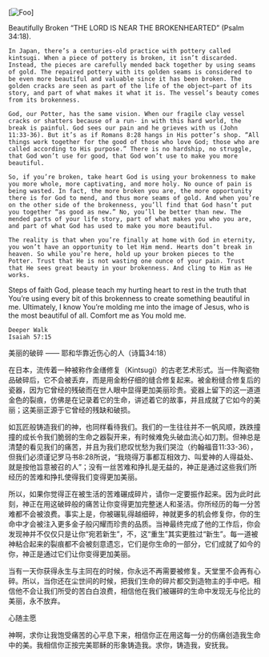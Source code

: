 [![Foo](https://drive.google.com/uc?id=0B0fmW_TsoVUOMlBrUVhXM2Rvazg)]

Beautifully Broken
“THE LORD IS NEAR THE BROKENHEARTED”
(Psalm 34:18).

	In Japan, there’s a centuries-old practice with pottery called kintsugi. When a piece of pottery is broken, it isn’t discarded.  Instead, the pieces are carefully mended back together by using seams of gold. The repaired pottery with its golden seams is considered to be even more beautiful and valuable since it has been broken. The golden cracks are seen as part of the life of the object—part of its story, and part of what makes it what it is. The vessel’s beauty comes from its brokenness.
  
	God, our Potter, has the same vision. When our fragile clay vessel cracks or shatters because of a run- in with this hard world, the break is painful. God sees our pain and he grieves with us (John 11:33-36). But it’s as if Romans 8:28 hangs in His potter’s shop. “All things work together for the good of those who love God; those who are called according to His purpose.” There is no hardship, no struggle, that God won’t use for good, that God won’t use to make you more beautiful. 
  
	So, if you’re broken, take heart God is using your brokenness to make you more whole, more captivating, and more holy. No ounce of pain is being wasted. In fact, the more broken you are, the more opportunity there is for God to mend, and thus more seams of gold. And when you’re on the other side of the brokenness, you’ll find that God hasn’t put you together “as good as new.” No, you’ll be better than new. The mended parts of your life story, part of what makes you who you are, and part of what God has used to make you more beautiful. 
  
	The reality is that when you’re finally at home with God in eternity, you won’t have an opportunity to let Him mend. Hearts don’t break in heaven. So while you’re here, hold up your broken pieces to the Potter. Trust that He is not wasting one ounce of your pain. Trust that He sees great beauty in your brokenness. And cling to Him as He works.
	
  Steps of faith
  God, please teach my hurting heart to rest in the truth that You’re using every bit of this brokenness to create something beautiful in me. Ultimately, I know You’re molding me into the image of Jesus, who is the most beautiful of all. Comfort me as You mold me. 

    Deeper Walk
    Isaiah 57:15
	
 





美丽的破碎
—— 耶和华靠近伤心的人（诗篇34:18）

在日本，流传着一种被称作金缮修复（Kintsugi）的古老艺术形式。当一件陶瓷物品破碎后，它不会被丢弃，而是用金粉仔细的缝合修复起来。被金粉缝合修复后的瓷器，因为它曾经的残破而在世人眼中显得更加美丽珍贵。瓷器上留下的这一道道金色的裂痕，仿佛是在记录着它的生命，讲述着它的故事，并且成就了它如今的美丽；这美丽正源于它曾经的残缺和破损。

如瓦匠般铸造我们的神，也同样看待我们。我们的一生往往并不一帆风顺，跌跌撞撞的成长令我们脆弱的生命之器裂开来，有时候难免头破血流心如刀割。但神总是清楚的看见我们的痛苦，并且为我们悲叹忧愁为我们哭泣（约翰福音11:33-36），但我们必须谨记罗马书8:28所说，“我晓得万事都互相效力、叫爱神的人得益处、就是按他旨意被召的人”；没有一丝苦难和挣扎是无益的，神正是通过这些我们所经历的苦难和挣扎使得我们变得更加美丽。

所以，如果你觉得正在被生活的苦难碾成碎片，请你一定要振作起来。因为此时此刻，神正在用这破碎般的痛苦让你变得更加完整迷人和圣洁。你所经历的每一分苦难都不会被浪费。事实上是，你被碾轧得越细碎，神就更多的机会修复你，你的生命中才会被注入更多金子般闪耀而珍贵的品质。当神最终完成了他的工作后，你会发现神并不仅仅只是让你“宛若新生”，不，这“重生”其实更胜过“新生”。每一道被神粘合起来的裂痕都不会被刻意遗忘，它们是你生命的一部分，它们成就了如今的你，神正是通过它们让你变得更加美丽。

当有一天你获得永生与主同在的时候，你永远不再需要被修复。天堂里不会再有心碎。所以，当你还在尘世间的时候，把我们生命的碎片都交到造物主的手中吧。相信他不会让我们所受的苦白白浪费，相信他在我们被碾碎的生命中发现无与伦比的美丽，永不放弃。

心随主愿

神啊，求你让我饱受痛苦的心平息下来，相信你正在用这每一分的伤痛创造我生命中的美。我相信你正按完美耶稣的形象铸造我。求你，铸造我，安抚我。
